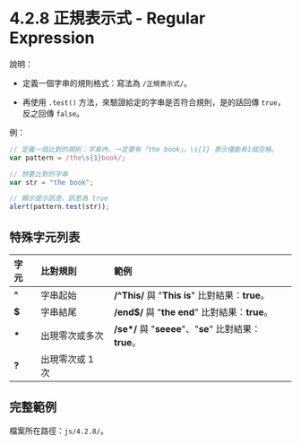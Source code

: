 # 4.2.8 正規表示式 - Regular Expression

說明：

* 定義一個字串的規則格式：寫法為 `/正規表示式/`。

* 再使用 `.test()` 方法，來驗證給定的字串是否符合規則，是的話回傳 `true`，反之回傳 `false`。

例：

```js
// 定義一個比對的規則：字串內，一定要有「the book」。\s{1} 表示僅能有1個空格。
var pattern = /the\s{1}book/;

// 想要比對的字串
var str = "the book";

// 顯示提示訊息，訊息為 true
alert(pattern.test(str));
```

## 特殊字元列表

| 字元 | 比對規則 | 範例 |
| :--- | :--- | :--- |
| **^** | 字串起始 | **/^This/** 與 "**This is**" 比對結果：**true**。 |
| **$** | 字串結尾 | **/end$/** 與 "**the end**" 比對結果：**true**。 |
| **\*** | 出現零次或多次 | **/se\*/** 與 "**seeee**"、"**se**" 比對結果：**true**。 |
| **?** | 出現零次或 1 次 |  |

## 完整範例

檔案所在路徑：`js/4.2.8/`。

